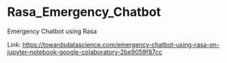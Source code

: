 # Rasa_Emergency_Chatbot
Emergency Chatbot using Rasa 


Link: https://towardsdatascience.com/emergency-chatbot-using-rasa-on-jupyter-notebook-google-colaboratory-2be9059f87cc 
